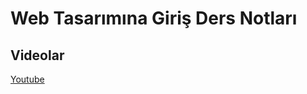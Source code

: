 # Web Tasarımına Giriş Ders Notları

## Videolar

[Youtube](https://www.youtube.com/channel/UCbNdUXCY71cNUCJ1_4Ppdmw)